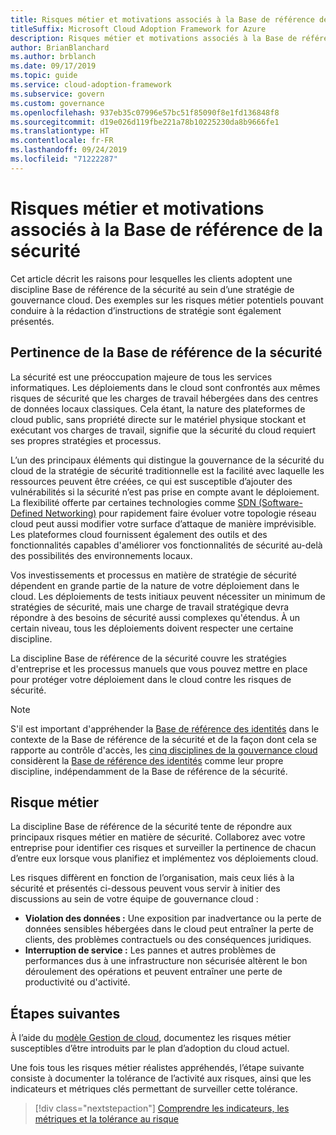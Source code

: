 ```yaml
---
title: Risques métier et motivations associés à la Base de référence de la sécurité
titleSuffix: Microsoft Cloud Adoption Framework for Azure
description: Risques métier et motivations associés à la Base de référence de la sécurité
author: BrianBlanchard
ms.author: brblanch
ms.date: 09/17/2019
ms.topic: guide
ms.service: cloud-adoption-framework
ms.subservice: govern
ms.custom: governance
ms.openlocfilehash: 937eb35c07996e57bc51f85090f8e1fd136848f8
ms.sourcegitcommit: d19e026d119fbe221a78b10225230da8b9666fe1
ms.translationtype: HT
ms.contentlocale: fr-FR
ms.lasthandoff: 09/24/2019
ms.locfileid: "71222287"
---
```

# <a name="security-baseline-motivations-and-business-risks"></a>Risques métier et motivations associés à la Base de référence de la sécurité

Cet article décrit les raisons pour lesquelles les clients adoptent une discipline Base de référence de la sécurité au sein d’une stratégie de gouvernance cloud. Des exemples sur les risques métier potentiels pouvant conduire à la rédaction d’instructions de stratégie sont également présentés.

<!-- markdownlint-disable MD026 -->

## <a name="security-baseline-relevancy"></a>Pertinence de la Base de référence de la sécurité

La sécurité est une préoccupation majeure de tous les services informatiques. Les déploiements dans le cloud sont confrontés aux mêmes risques de sécurité que les charges de travail hébergées dans des centres de données locaux classiques. Cela étant, la nature des plateformes de cloud public, sans propriété directe sur le matériel physique stockant et exécutant vos charges de travail, signifie que la sécurité du cloud requiert ses propres stratégies et processus.

L’un des principaux éléments qui distingue la gouvernance de la sécurité du cloud de la stratégie de sécurité traditionnelle est la facilité avec laquelle les ressources peuvent être créées, ce qui est susceptible d’ajouter des vulnérabilités si la sécurité n’est pas prise en compte avant le déploiement. La flexibilité offerte par certaines technologies comme [SDN (Software-Defined Networking)](../../decision-guides/software-defined-network/index.md) pour rapidement faire évoluer votre topologie réseau cloud peut aussi modifier votre surface d’attaque de manière imprévisible. Les plateformes cloud fournissent également des outils et des fonctionnalités capables d'améliorer vos fonctionnalités de sécurité au-delà des possibilités des environnements locaux.

Vos investissements et processus en matière de stratégie de sécurité dépendent en grande partie de la nature de votre déploiement dans le cloud. Les déploiements de tests initiaux peuvent nécessiter un minimum de stratégies de sécurité, mais une charge de travail stratégique devra répondre à des besoins de sécurité aussi complexes qu'étendus. À un certain niveau, tous les déploiements doivent respecter une certaine discipline.

La discipline Base de référence de la sécurité couvre les stratégies d'entreprise et les processus manuels que vous pouvez mettre en place pour protéger votre déploiement dans le cloud contre les risques de sécurité.

> [!NOTE]
>S'il est important d'appréhender la [Base de référence des identités](../identity-baseline/index.md) dans le contexte de la Base de référence de la sécurité et de la façon dont cela se rapporte au contrôle d'accès, les [cinq disciplines de la gouvernance cloud](../index.md) considèrent la [Base de référence des identités](../identity-baseline/index.md) comme leur propre discipline, indépendamment de la Base de référence de la sécurité.

## <a name="business-risk"></a>Risque métier

La discipline Base de référence de la sécurité tente de répondre aux principaux risques métier en matière de sécurité. Collaborez avec votre entreprise pour identifier ces risques et surveiller la pertinence de chacun d’entre eux lorsque vous planifiez et implémentez vos déploiements cloud.

Les risques diffèrent en fonction de l’organisation, mais ceux liés à la sécurité et présentés ci-dessous peuvent vous servir à initier des discussions au sein de votre équipe de gouvernance cloud :

- **Violation des données :** Une exposition par inadvertance ou la perte de données sensibles hébergées dans le cloud peut entraîner la perte de clients, des problèmes contractuels ou des conséquences juridiques.
- **Interruption de service :** Les pannes et autres problèmes de performances dus à une infrastructure non sécurisée altèrent le bon déroulement des opérations et peuvent entraîner une perte de productivité ou d'activité.

## <a name="next-steps"></a>Étapes suivantes

À l’aide du [modèle Gestion de cloud](./template.md), documentez les risques métier susceptibles d’être introduits par le plan d’adoption du cloud actuel.

Une fois tous les risques métier réalistes appréhendés, l’étape suivante consiste à documenter la tolérance de l’activité aux risques, ainsi que les indicateurs et métriques clés permettant de surveiller cette tolérance.

> [!div class="nextstepaction"]
> [Comprendre les indicateurs, les métriques et la tolérance au risque](./metrics-tolerance.md)

